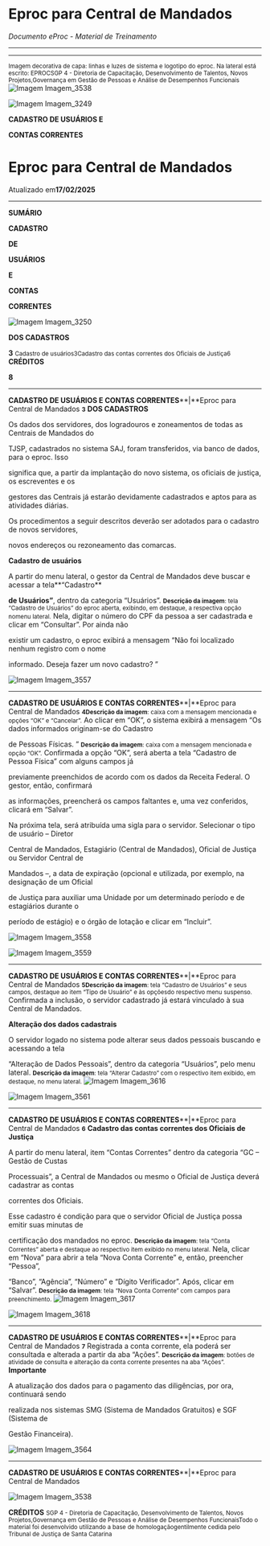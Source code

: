 # Eproc para Central de Mandados

*Documento eProc - Material de Treinamento*

---

---

<small>Imagem decorativa de capa: linhas e luzes de sistema e logotipo do eproc. Na lateral está escrit</small><small>o: EPROC</small><small>SGP 4 - Diretoria de Capacitação, Desenvolvimento de Talentos, Novos Projetos,</small><small>Governança em Gestão de Pessoas e Análise de Desempenhos Funcionais</small>
![Imagem Imagem_3538](imgs/Imagem_3538.png)

![Imagem Imagem_3249](imgs/Imagem_3249.jpeg)

**CADASTRO DE USUÁRIOS E**

**CONTAS CORRENTES**

# Eproc para Central de Mandados

Atualizado em**17/02/2025**


---

**SUMÁRIO**

**CADASTRO**

**DE**

**USUÁRIOS**

**E**

**CONTAS**

**CORRENTES**

![Imagem Imagem_3250](imgs/Imagem_3250.png)

**DOS CADASTROS**

**3**
<small>Cadastro de usuários</small><small>3</small><small>Cadastro das contas correntes dos Oficiais de Justiça</small><small>6</small>
**CRÉDITOS**

**8**


---

**CADASTRO DE USUÁRIOS E CONTAS CORRENTES****|**Eproc para Central de Mandados
<small>**3**</small>
**DOS CADASTROS**

Os dados dos servidores, dos logradouros e zoneamentos de todas as Centrais de Mandados do

TJSP, cadastrados no sistema SAJ, foram transferidos, via banco de dados, para o eproc. Isso

significa que, a partir da implantação do novo sistema, os oficiais de justiça, os escreventes e os

gestores das Centrais já estarão devidamente cadastrados e aptos para as atividades diárias.

Os procedimentos a seguir descritos deverão ser adotados para o cadastro de novos servidores,

novos endereços ou rezoneamento das comarcas.

**Cadastro de usuários**

A partir do menu lateral, o gestor da Central de Mandados deve buscar e acessar a tela**“Cadastro**

**de Usuários”**, dentro da categoria “Usuários”.
<small>**Descrição da imagem**: tela “Cadastro de Usuários” do eproc aberta, exibindo, em destaque, a respectiva opção no</small><small>menu lateral.</small>
Nela, digitar o número do CPF da pessoa a ser cadastrada e clicar em “Consultar”. Por ainda não

existir um cadastro, o eproc exibirá a mensagem “Não foi localizado nenhum registro com o nome

informado. Deseja fazer um novo cadastro? ”

![Imagem Imagem_3557](imgs/Imagem_3557.png)


---

**CADASTRO DE USUÁRIOS E CONTAS CORRENTES****|**Eproc para Central de Mandados
<small>**4**</small><small>**Descrição da imagem**: caixa com a mensagem mencionada e opções “OK” e “Cancelar”.</small>
Ao clicar em “OK”, o sistema exibirá a mensagem “Os dados informados originam-se do Cadastro

de Pessoas Físicas. ”
<small>**Descrição da imagem**: caixa com a mensagem mencionada e opção “OK”.</small>
Confirmada a opção “OK”, será aberta a tela “Cadastro de Pessoa Física” com alguns campos já

previamente preenchidos de acordo com os dados da Receita Federal. O gestor, então, confirmará

as informações, preencherá os campos faltantes e, uma vez conferidos, clicará em “Salvar”.

Na próxima tela, será atribuída uma sigla para o servidor. Selecionar o tipo de usuário – Diretor

Central de Mandados, Estagiário (Central de Mandados), Oficial de Justiça ou Servidor Central de

Mandados –, a data de expiração (opcional e utilizada, por exemplo, na designação de um Oficial

de Justiça para auxiliar uma Unidade por um determinado período e de estagiários durante o

período de estágio) e o órgão de lotação e clicar em “Incluir”.

![Imagem Imagem_3558](imgs/Imagem_3558.png)

![Imagem Imagem_3559](imgs/Imagem_3559.png)


---

**CADASTRO DE USUÁRIOS E CONTAS CORRENTES****|**Eproc para Central de Mandados
<small>**5**</small><small>**Descrição da imagem**: tela “Cadastro de Usuários” e seus campos, destaque ao item “Tipo de Usuário” e às opções</small><small>do respectivo menu suspenso.</small>
Confirmada a inclusão, o servidor cadastrado já estará vinculado à sua Central de Mandados.

**Alteração dos dados cadastrais**

O servidor logado no sistema pode alterar seus dados pessoais buscando e acessando a tela

“Alteração de Dados Pessoais”, dentro da categoria “Usuários”, pelo menu lateral.
<small>**Descrição da imagem**: tela “Alterar Cadastro” com o respectivo item exibido, em destaque, no menu lateral.</small>
![Imagem Imagem_3616](imgs/Imagem_3616.png)

![Imagem Imagem_3561](imgs/Imagem_3561.png)


---

**CADASTRO DE USUÁRIOS E CONTAS CORRENTES****|**Eproc para Central de Mandados
<small>**6**</small>
**Cadastro das contas correntes dos Oficiais de Justiça**

A partir do menu lateral, item “Contas Correntes” dentro da categoria “GC – Gestão de Custas

Processuais”, a Central de Mandados ou mesmo o Oficial de Justiça deverá cadastrar as contas

correntes dos Oficiais.

Esse cadastro é condição para que o servidor Oficial de Justiça possa emitir suas minutas de

certificação dos mandados no eproc.
<small>**Descrição da imagem**: tela “Conta Correntes” aberta e destaque ao respectivo item exibido no menu lateral.</small>
Nela, clicar em “Nova” para abrir a tela “Nova Conta Corrente” e, então, preencher “Pessoa”,

“Banco”, “Agência”, “Número” e “Dígito Verificador”. Após, clicar em “Salvar”.
<small>**Descrição da imagem**: tela “Nova Conta Corrente” com campos para preenchimento.</small>
![Imagem Imagem_3617](imgs/Imagem_3617.png)

![Imagem Imagem_3618](imgs/Imagem_3618.png)


---

**CADASTRO DE USUÁRIOS E CONTAS CORRENTES****|**Eproc para Central de Mandados
<small>**7**</small>
Registrada a conta corrente, ela poderá ser consultada e alterada a partir da aba “Ações”.
<small>**Descrição da imagem**: botões de atividade de consulta e alteração da conta corrente presentes na aba “Ações”.</small>
**Importante**

A atualização dos dados para o pagamento das diligências, por ora, continuará sendo

realizada nos sistemas SMG (Sistema de Mandados Gratuitos) e SGF (Sistema de

Gestão Financeira).

![Imagem Imagem_3564](imgs/Imagem_3564.png)


---

**CADASTRO DE USUÁRIOS E CONTAS CORRENTES****|**Eproc para Central de Mandados

![Imagem Imagem_3538](imgs/Imagem_3538.png)

**CRÉDITOS**
<small>SGP 4 - Diretoria de Capacitação, Desenvolvimento de Talentos, Novos Projetos,</small><small>Governança em Gestão de Pessoas e Análise de Desempenhos Funcionais</small><small>Todo o material foi desenvolvido utilizando a base de homologação</small><small>gentilmente cedida pelo Tribunal de Justiça de Santa Catarina</small>
